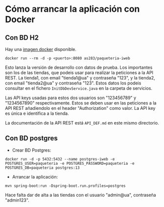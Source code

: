 # Cómo arrancar la aplicación con Docker

## Con BD H2

Hay una [imagen docker](https://hub.docker.com/r/as283/paqueteria-iweb) disponible.

`docker run --rm -d -p <puerto>:8080 as283/paqueteria-iweb`

Esto lanza la versión de desarrollo con datos de prueba. Los importantes son los de las tiendas, que podeis usar para 
realizar la peticiones a la API REST. La tienda1, con email "tienda1@ua" y contraseña "123", y la tienda2, con email 
"tienda2@ua" y contraseña "123". Estos datos los podeis consultar en el fichero `InitDbDevService.java` en la carpeta de
servicios.

Las API keys usadas para estos dos usuarios son "123456789" y "1234567890" respectivamente. Estos se deben usar en las
peticiones a la API REST añadiendolo en el header "Authorization" como valor. La API key es única e identifica a la 
tienda.

La documentación de la API REST está `API_DEF.md` en este mismo directorio.

## Con BD postgres

- Crear BD Postgres:

`docker run -d -p 5432:5432 --name postgres-iweb -e POSTGRES_USER=paqueteria -e POSTGRES_PASSWORD=paqueteria -e 
POSTGRES_DB=paqueteria postgres:13`

- Arrancar la aplicación:

`mvn spring-boot:run -Dspring-boot.run.profiles=postgres`

Hace falta dar de alta a las tiendas con el usuario "admin@ua", contraseña "admin123".
